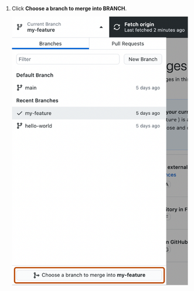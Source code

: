 1. Click **Choose a branch to merge into BRANCH**.

   ![Screenshot of the "Current Branch" dropdown view. Below a list of branches, a "Choose a branch to merge into my-feature" button is outlined in orange.](/assets/images/help/desktop/merge-branch-button-list.png)
